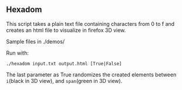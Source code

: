Hexadom
-------

This script takes a plain text file containing characters from 0 to f and creates an html file to visualize in firefox 3D view.

Sample files in ./demos/

Run with:

    ./hexadom input.txt output.html [True|False]
        
The last parameter as True randomizes the created elements between `i`(black in 3D view), and `span`(green in 3D view).